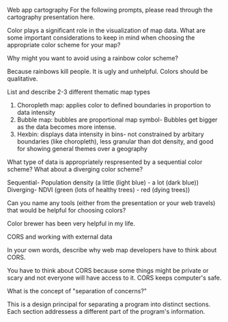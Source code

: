 
Web app cartography For the following prompts, please read through the cartography presentation here.

Color plays a significant role in the visualization of map data. What are some important considerations to keep in mind when choosing the appropriate color scheme for your map?

Why might you want to avoid using a rainbow color scheme?

Because rainbows kill people. It is ugly and unhelpful. Colors should be qualitative. 

List and describe 2-3 different thematic map types

1. Choropleth map: applies color to defined boundaries in proportion to data intensity 
2. Bubble map: bubbles are proportional map symbol- Bubbles get bigger as the data becomes more intense. 
3. Hexbin: displays data intensity in bins- not constrained by arbitary boundaries (like choropleth), less granular  than dot density, and good for showing general themes over a geography


What type of data is appropriately respresented by a sequential color scheme? What about a diverging color scheme?

Sequential- Population density (a little (light blue) - a lot (dark blue))
Diverging- NDVI (green (lots of healthy trees) - red (dying trees)) 


Can you name any tools (either from the presentation or your web travels) that would be helpful for choosing colors?

Color  brewer has been very helpful in my life. 


CORS and working with external data

In your own words, describe why web map developers have to think about CORS.

You have to think about CORS because some things might be private or scary and not everyone will have access to it. CORS keeps computer's safe. 

What is the concept of "separation of concerns?"

This is a design principal for separating a program into distinct sections. Each section addressess a different part of the program's information. 


